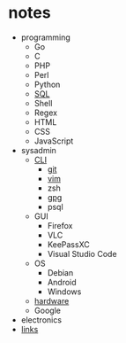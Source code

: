 # notes

- programming
	- Go
	- C
	- PHP
	- Perl
	- Python
	- [SQL](/notes/programming/sql)
	- Shell
	- Regex
	- HTML
	- CSS
	- JavaScript
- sysadmin
	- [CLI](/notes/sysadmin/cli)
		- [git](/notes/sysadmin/cli/git)
		- [vim](/notes/sysadmin/cli/vim)
		- zsh
		- [gpg](/notes/sysadmin/cli/gpg)
		- psql
	- GUI
		- Firefox
		- VLC
		- KeePassXC
		- Visual Studio Code
	- OS
		- Debian
		- Android
		- Windows
	- [hardware](/notes/sysadmin/hardware)
	- Google
- electronics
- [links](/notes/links)
